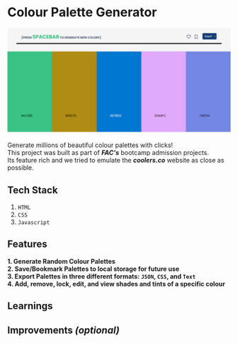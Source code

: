 # Colour Palette Generator
![webpage screenshot](https://github.com/zakkariyaa/color-palette/blob/master/assets/colour-palette.png)<br /><br />
Generate millions of beautiful colour palettes with clicks! <br />
This project was built as part of ***FAC's*** bootcamp admission projects. <br />
Its feature rich and we tried to emulate the ***coolers.co*** website as close as possible.

## Tech Stack
1. <code>HTML</code><br />
2. <code>CSS</code><br />
3. <code>Javascript</code><br />

## Features
**1. Generate Random Colour Palettes** <br />
**2. Save/Bookmark Palettes to local storage for future use** <br />
**3. Export Palettes in three different formats: <code>JSON</code>, <code>CSS</code>, and <code>Text</code>** <br />
**4. Add, remove, lock, edit, and view shades and tints of a specific colour** <br />

## Learnings

## Improvements *(optional)*
